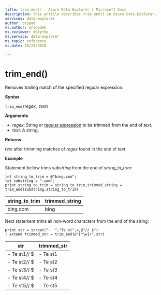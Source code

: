 ```yaml
---
title: trim_end() - Azure Data Explorer | Microsoft Docs
description: This article describes trim_end() in Azure Data Explorer.
services: data-explorer
author: orspod
ms.author: orspodek
ms.reviewer: mblythe
ms.service: data-explorer
ms.topic: reference
ms.date: 10/23/2018

---
```

# trim_end()

Removes trailing match of the specified regular expression.

**Syntax**

`trim_end(`*regex*`,` *text*`)`

**Arguments**

* *regex*: String or [regular expression](re2.md) to be trimmed from the end of *text*.  
* *text*: A string.

**Returns**

*text* after trimming matches of *regex* found in the end of *text*.

**Example**

Statement bellow trims *substring*  from the end of *string_to_trim*:

```kusto
let string_to_trim = @"bing.com";
let substring = ".com";
print string_to_trim = string_to_trim,trimmed_string = trim_end(substring,string_to_trim)
```

|string_to_trim|trimmed_string|
|--------------|--------------|
|bing.com      |bing          |

Next statement trims all non-word characters from the end of the string:

```kusto
print str = strcat("-  ","Te st",x,@"// $")
| extend trimmed_str = trim_end(@"[^\w]+",str)
```

|str          |trimmed_str|
|-------------|-----------|
|-  Te st1// $|-  Te st1  |
|-  Te st2// $|-  Te st2  |
|-  Te st3// $|-  Te st3  |
|-  Te st4// $|-  Te st4  |
|-  Te st5// $|-  Te st5  |